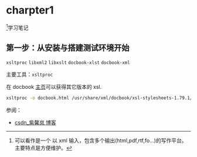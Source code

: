 #  charpter1
[^docbook]学习笔记

## 第一步：从安装与搭建测试环境开始

`xsltproc` `libxml2` `libxslt` `docbook-xlst` `docbook-xml`

主要工具：`xsltproc`

在 docbook [主页](https://sourceforge.net/projects/docbook/files)可以获得其它版本的 xsl.


```Bash
xsltproc -o docbook.html /usr/share/xml/docbook/xsl-stylesheets-1.79.1/html/docbook.xsl docbook.xml
```

参阅：

+ [csdn_紫馨岚 博客](https://blog.csdn.net/fgh1987168/article/details/6899157)

[^docbook]: 可以看作是一个 以 xml 输入，包含多个输出(html,pdf,rtf,fo...)的写作平台。主要特点是方便维护。
